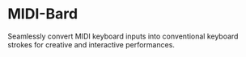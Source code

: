 # MIDI-Bard
Seamlessly convert MIDI keyboard inputs into conventional keyboard strokes for creative and interactive performances.
